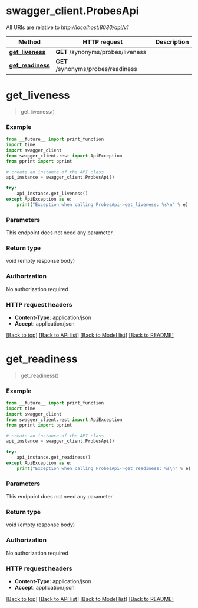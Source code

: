 # swagger_client.ProbesApi

All URIs are relative to *http://localhost:8080/api/v1*

Method | HTTP request | Description
------------- | ------------- | -------------
[**get_liveness**](ProbesApi.md#get_liveness) | **GET** /synonyms/probes/liveness | 
[**get_readiness**](ProbesApi.md#get_readiness) | **GET** /synonyms/probes/readiness | 


# **get_liveness**
> get_liveness()



### Example
```python
from __future__ import print_function
import time
import swagger_client
from swagger_client.rest import ApiException
from pprint import pprint

# create an instance of the API class
api_instance = swagger_client.ProbesApi()

try:
    api_instance.get_liveness()
except ApiException as e:
    print("Exception when calling ProbesApi->get_liveness: %s\n" % e)
```

### Parameters
This endpoint does not need any parameter.

### Return type

void (empty response body)

### Authorization

No authorization required

### HTTP request headers

 - **Content-Type**: application/json
 - **Accept**: application/json

[[Back to top]](#) [[Back to API list]](../README.md#documentation-for-api-endpoints) [[Back to Model list]](../README.md#documentation-for-models) [[Back to README]](../README.md)

# **get_readiness**
> get_readiness()



### Example
```python
from __future__ import print_function
import time
import swagger_client
from swagger_client.rest import ApiException
from pprint import pprint

# create an instance of the API class
api_instance = swagger_client.ProbesApi()

try:
    api_instance.get_readiness()
except ApiException as e:
    print("Exception when calling ProbesApi->get_readiness: %s\n" % e)
```

### Parameters
This endpoint does not need any parameter.

### Return type

void (empty response body)

### Authorization

No authorization required

### HTTP request headers

 - **Content-Type**: application/json
 - **Accept**: application/json

[[Back to top]](#) [[Back to API list]](../README.md#documentation-for-api-endpoints) [[Back to Model list]](../README.md#documentation-for-models) [[Back to README]](../README.md)

